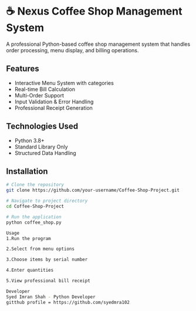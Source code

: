 # ☕ Nexus Coffee Shop Management System

A professional Python-based coffee shop management system that handles order processing, menu display, and billing operations.

##  Features
- Interactive Menu System with categories
- Real-time Bill Calculation  
- Multi-Order Support
- Input Validation & Error Handling
- Professional Receipt Generation

##  Technologies Used
- Python 3.8+
- Standard Library Only
- Structured Data Handling

##  Installation
```bash
# Clone the repository
git clone https://github.com/your-username/Coffee-Shop-Project.git

# Navigate to project directory
cd Coffee-Shop-Project

# Run the application
python coffee_shop.py

Usage
1.Run the program

2.Select from menu options

3.Choose items by serial number

4.Enter quantities

5.View professional bill receipt

Developer
Syed Imran Shah - Python Developer
gitthub profile = https://github.com/syedmra102


